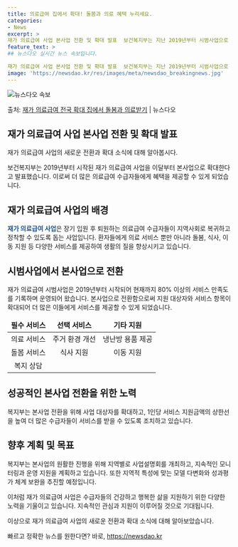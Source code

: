 ```yaml
---
title: 의료급여 집에서 확대! 돌봄과 의료 혜택 누리세요.
categories:
- News
excerpt: >
재가 의료급여 사업 본사업 전환 및 확대 발표  보건복지부는 지난 2019년부터 시범사업으로 운영해 온 재가…
feature_text: >
## 뉴스다오 실시간 뉴스 속보입니다.

재가 의료급여 사업 본사업 전환 및 확대 발표  보건복지부는 지난 2019년부터 시범사업으로 운영해 온 재가…
image: 'https://newsdao.kr/res/images/meta/newsdao_breakingnews.jpg'
---
```


![뉴스다오 속보](https://newsdao.kr/res/images/meta/newsdao_breakingnews.jpg)

<p>출처: <a href="https://newsdao.kr/4543" rel="dofollow">재가 의료급여 전국 확대 집에서 돌봄과 의료받기</a> | 뉴스다오</p>

<h2 data-ke-size="size26">재가 의료급여 사업 본사업 전환 및 확대 발표</h2>
재가 의료급여 사업의 새로운 전환과 확대 소식에 대해 알아봅시다.

<p data-ke-size="size16">보건복지부는 2019년부터 시작된 재가 의료급여 사업을 이달부터 본사업으로 확대한다고 발표했습니다. 이로써 더 많은 의료급여 수급자들에게 혜택을 제공할 수 있게 되었습니다.</p>

<h2 data-ke-size="size24">재가 의료급여 사업의 배경</h2>
<b><span style="color: #1a5490;">재가 의료급여 사업</span></b>은 장기 입원 후 퇴원하는 의료급여 수급자들이 지역사회로 복귀하고 정착할 수 있도록 돕는 사업입니다. 환자들에게 의료 서비스 뿐만 아니라 돌봄, 식사, 이동 지원 등 다양한 서비스를 제공하여 생활의 질을 향상시키고 있습니다.

<h2 data-ke-size="size24">시범사업에서 본사업으로 전환</h2>
재가 의료급여 시범사업은 2019년부터 시작되어 현재까지 80% 이상의 서비스 만족도를 기록하며 운영되어 왔습니다. 본사업으로 전환함으로써 지원 대상자와 서비스 항목이 확대되어 더 많은 이들에게 서비스를 제공할 수 있게 되었습니다.

<table>
<thead>
<tr>
<td style="text-align: center; height: 17px;"><b>필수 서비스</b></td>
<td style="text-align: center; height: 17px;"><b>선택 서비스</b></td>
<td style="text-align: center; height: 17px;"><b>기타 지원</b></td>
</tr>
</thead>
<tbody>
<tr>
<td style="text-align: center; height: 17px;">의료 서비스</td>
<td style="text-align: center; height: 17px;">주거 환경 개선</td>
<td style="text-align: center; height: 17px;">냉난방 용품 제공</td>
</tr>
<tr>
<td style="text-align: center; height: 17px;">돌봄 서비스</td>
<td style="text-align: center; height: 17px;">식사 지원</td>
<td style="text-align: center; height: 17px;">이동 지원</td>
</tr>
<tr>
<td style="text-align: center; height: 17px;">복지 상담</td>
<td style="text-align: center; height: 17px;"></td>
<td style="text-align: center; height: 17px;"></td>
</tr>
</tbody>
</table>

<h2 data-ke-size="size24">성공적인 본사업 전환을 위한 노력</h2>
복지부는 본사업 전환을 위해 사업 대상자를 확대하고, 1인당 서비스 지원금액의 상한선을 높여 더 많은 수급자들이 서비스를 받을 수 있도록 조치하고 있습니다.

<h2 data-ke-size="size24">향후 계획 및 목표</h2>
복지부는 본사업의 원활한 진행을 위해 지역별로 사업설명회를 개최하고, 지속적인 모니터링과 운영 지원을 계획하고 있습니다. 또한 지역적 특성에 맞는 모델 다변화와 성과평가 체계 보완을 추진할 예정입니다.

이처럼 재가 의료급여 사업은 수급자들의 건강하고 행복한 삶을 지원하기 위한 다양한 노력을 기울이고 있습니다. 지속적인 관심과 지원이 이루어질 것으로 기대됩니다.

이상으로 재가 의료급여 사업의 새로운 전환과 확대 소식에 대해 알아보았습니다. 

빠르고 정확한 뉴스를 원한다면? 바로, <a href="https://newsdao.kr" rel="dofollow">https://newsdao.kr</a>


    
